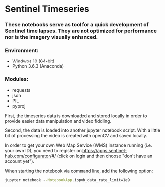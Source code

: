 # Sentinel Timeseries

### These notebooks serve as tool for a quick development of Sentinel time lapses. They are not optimized for performance nor is the imagery visually enhanced.

### Environment:
- Windwos 10 (64-bit)
- Python 3.6.3 (Anaconda)

### Modules:
- requests
- json
- PIL
- pyproj

First, the timeseries data is downloaded and stored locally in order to provide easier data manipulation and video fiddling.

Second, the data is loaded into another jupyter notebook script. With a little bit of processing the video is created with openCV and saved locally.

In order to get your own Web Map Service (WMS) instance running (i.e. your own ID), you need to register on https://apps.sentinel-hub.com/configurator/#/ (click on login and then choose "don't have an account yet").

When starting the notebook via command line, add the following option:
```cmd
jupyter notebook --NotebookApp.iopub_data_rate_limit=1e9
```
